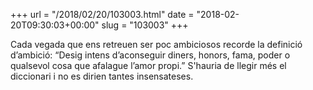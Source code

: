 +++
url = "/2018/02/20/103003.html"
date = "2018-02-20T09:30:03+00:00"
slug = "103003"
+++

Cada vegada que ens retreuen ser poc ambiciosos recorde la definició d’ambició: “Desig intens d’aconseguir diners, honors, fama, poder o qualsevol cosa que afalague l’amor propi.” S'hauria de llegir més el diccionari i no es dirien tantes insensateses.

